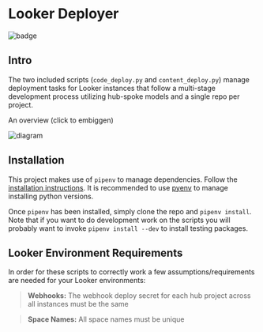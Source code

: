 Looker Deployer
===============

![badge](https://github.com/JCPistell/looker_deployer/workflows/python_application/badge.svg)


## Intro

The two included scripts (`code_deploy.py` and `content_deploy.py`) manage deployment tasks for Looker instances that
follow a multi-stage development process utilizing hub-spoke models and a single repo per project.

An overview (click to embiggen)

![diagram](https://www.lucidchart.com/publicSegments/view/d214e83b-6d02-4dd3-a072-31760bd3b3d9/image.png)

## Installation

This project makes use of `pipenv` to manage dependencies. Follow the [installation
instructions](https://pipenv-fork.readthedocs.io/en/latest/index.html). It is recommended to use
[pyenv](https://github.com/pyenv/pyenv#installation) to manage installing python versions.

Once `pipenv` has been installed, simply clone the repo and `pipenv install`. Note that if you want to do development
work on the scripts you will probably want to invoke `pipenv install --dev` to install testing packages.

## Looker Environment Requirements

In order for these scripts to correctly work a few assumptions/requirements are needed for your Looker environments:

>**Webhooks:** The webhook deploy secret for each hub project across all instances must be the same

>**Space Names:** All space names must be unique
